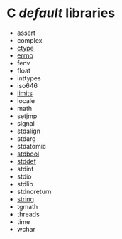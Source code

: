 # **C** *default* libraries

* [assert](https://github.com/duckafire/Small_Projects/blob/main/libc/assert.md)
* complex
* [ctype](https://github.com/duckafire/Small_Projects/blob/main/libc/ctype.md)
* [errno](https://github.com/duckafire/Small_Projects/blob/main/libc/errno.md)
* fenv
* float
* inttypes
* iso646
* [limits](https://github.com/duckafire/Small_Projects/blob/main/libc/limits.md)
* locale
* math
* setjmp
* signal
* stdalign
* stdarg
* stdatomic
* [stdbool](https://github.com/duckafire/Small_Projects/blob/main/libc/stdbool.md)
* [stddef](https://github.com/duckafire/Small_Projects/blob/main/libc/stddef.md)
* stdint
* stdio
* stdlib
* stdnoreturn
* [string](https://github.com/duckafire/Small_Projects/blob/main/libc/string.md)
* tgmath
* threads
* time
* wchar
